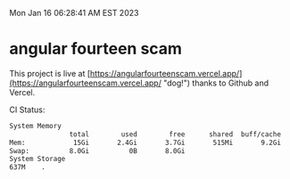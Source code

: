 Mon Jan 16 06:28:41 AM EST 2023

# angular fourteen scam


This project is live at [https://angularfourteenscam.vercel.app/](https://angularfourteenscam.vercel.app/ "dog!") thanks to Github and Vercel.

CI Status: 

```bash
System Memory
               total        used        free      shared  buff/cache   available
Mem:            15Gi       2.4Gi       3.7Gi       515Mi       9.2Gi        12Gi
Swap:          8.0Gi          0B       8.0Gi
System Storage
637M	.
